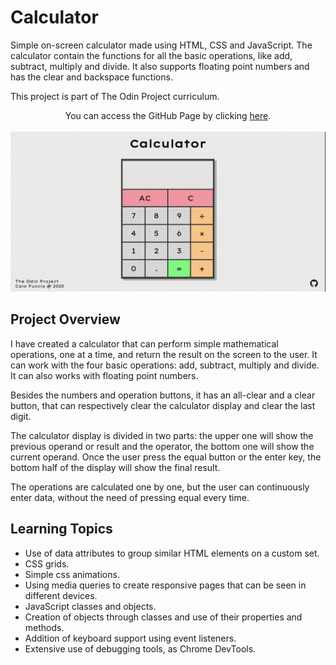# Calculator

Simple on-screen calculator made using HTML, CSS and JavaScript.
The calculator contain the functions for all the basic operations, like add, subtract, multiply and divide. It also supports floating point numbers and has the clear and backspace functions.

This project is part of The Odin Project curriculum.

<p align="center">
You can access the GitHub Page by clicking <a href="https://caiofuccio.github.io/calculator/">here</a>.
<br><br>
<img alt="Animated gif showing all the functionalities of the calculator" src="/images/calculator-demo.gif">
</p>

## Project Overview

I have created a calculator that can perform simple mathematical operations, one at a time, and return the result on the screen to the user. It can work with the four basic operations: add, subtract, multiply and divide. It can also works with floating point numbers.

Besides the numbers and operation buttons, it has an all-clear and a clear button, that can respectively clear the calculator display and clear the last digit.

The calculator display is divided in two parts: the upper one will show the previous operand or result and the operator, the bottom one will show the current operand. Once the user press the equal button or the enter key, the bottom half of the display will show the final result.

The operations are calculated one by one, but the user can continuously enter data, without the need of pressing equal every time.

## Learning Topics

- Use of data attributes to group similar HTML elements on a custom set.
- CSS grids.
- Simple css animations.
- Using media queries to create responsive pages that can be seen in different devices.
- JavaScript classes and objects.
- Creation of objects through classes and use of their properties and methods.
- Addition of keyboard support using event listeners.
- Extensive use of debugging tools, as Chrome DevTools.
